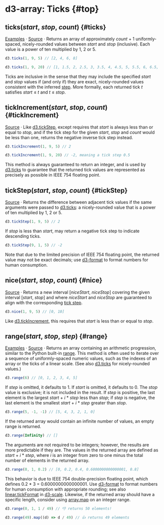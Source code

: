 # d3-array: Ticks {#top}

## ticks(*start*, *stop*, *count*) {#ticks}

[Examples](https://observablehq.com/@d3/d3-ticks) · [Source](https://github.com/d3/d3-array/blob/main/src/ticks.js) · Returns an array of approximately *count* + 1 uniformly-spaced, nicely-rounded values between *start* and *stop* (inclusive). Each value is a power of ten multiplied by 1, 2 or 5.

```js
d3.ticks(1, 9, 5) // [2, 4, 6, 8]
```
```js
d3.ticks(1, 9, 20) // [1, 1.5, 2, 2.5, 3, 3.5, 4, 4.5, 5, 5.5, 6, 6.5, 7, 7.5, 8, 8.5, 9]
```

Ticks are inclusive in the sense that they may include the specified *start* and *stop* values if (and only if) they are exact, nicely-rounded values consistent with the inferred [step](#tickStep). More formally, each returned tick *t* satisfies *start* ≤ *t* and *t* ≤ *stop*.

## tickIncrement(*start*, *stop*, *count*) {#tickIncrement}

[Source](https://github.com/d3/d3-array/blob/main/src/ticks.js) · Like [d3.tickStep](#tickStep), except requires that *start* is always less than or equal to *stop*, and if the tick step for the given *start*, *stop* and *count* would be less than one, returns the negative inverse tick step instead.

```js
d3.tickIncrement(1, 9, 5) // 2
```
```js
d3.tickIncrement(1, 9, 20) // -2, meaning a tick step 0.5
```

This method is always guaranteed to return an integer, and is used by [d3.ticks](#ticks) to guarantee that the returned tick values are represented as precisely as possible in IEEE 754 floating point.

## tickStep(*start*, *stop*, *count*) {#tickStep}

[Source](https://github.com/d3/d3-array/blob/main/src/ticks.js) · Returns the difference between adjacent tick values if the same arguments were passed to [d3.ticks](#ticks): a nicely-rounded value that is a power of ten multiplied by 1, 2 or 5.

```js
d3.tickStep(1, 9, 5) // 2
```

If *stop* is less than *start*, may return a negative tick step to indicate descending ticks.

```js
d3.tickStep(9, 1, 5) // -2
```

Note that due to the limited precision of IEEE 754 floating point, the returned value may not be exact decimals; use [d3-format](../d3-format.md) to format numbers for human consumption.

## nice(*start*, *stop*, *count*) {#nice}

[Source](https://github.com/d3/d3-array/blob/main/src/nice.js) · Returns a new interval [*niceStart*, *niceStop*] covering the given interval [*start*, *stop*] and where *niceStart* and *niceStop* are guaranteed to align with the corresponding [tick step](#tickStep).

```js
d3.nice(1, 9, 5) // [0, 10]
```

Like [d3.tickIncrement](#tickIncrement), this requires that *start* is less than or equal to *stop*.

## range(*start*, *stop*, *step*) {#range}

[Examples](https://observablehq.com/@d3/d3-range) · [Source](https://github.com/d3/d3-array/blob/main/src/range.js) · Returns an array containing an arithmetic progression, similar to the Python built-in [range](http://docs.python.org/library/functions.html#range). This method is often used to iterate over a sequence of uniformly-spaced numeric values, such as the indexes of an array or the ticks of a linear scale. (See also [d3.ticks](#ticks) for nicely-rounded values.)

```js
d3.range(6) // [0, 1, 2, 3, 4, 5]
```

If *step* is omitted, it defaults to 1. If *start* is omitted, it defaults to 0. The *stop* value is exclusive; it is not included in the result. If *step* is positive, the last element is the largest *start* + *i* \* *step* less than *stop*; if *step* is negative, the last element is the smallest *start* + *i* \* *step* greater than *stop*.

```js
d3.range(5, -1, -1) // [5, 4, 3, 2, 1, 0]
```

If the returned array would contain an infinite number of values, an empty range is returned.

```js
d3.range(Infinity) // []
```

The arguments are not required to be integers; however, the results are more predictable if they are. The values in the returned array are defined as *start* + *i* \* *step*, where *i* is an integer from zero to one minus the total number of elements in the returned array.

```js
d3.range(0, 1, 0.2) // [0, 0.2, 0.4, 0.6000000000000001, 0.8]
```

This behavior is due to IEEE 754 double-precision floating point, which defines 0.2 * 3 = 0.6000000000000001. Use [d3-format](https://github.com/d3/d3-format) to format numbers for human consumption with appropriate rounding; see also [linear.tickFormat](https://github.com/d3/d3-scale/blob/main/README.md#linear_tickFormat) in [d3-scale](https://github.com/d3/d3-scale). Likewise, if the returned array should have a specific length, consider using [array.map](https://developer.mozilla.org/docs/Web/JavaScript/Reference/Global_Objects/Array/map) on an integer range.

```js
d3.range(0, 1, 1 / 49) // 👎 returns 50 elements!
```
```js
d3.range(49).map((d) => d / 49) // 👍 returns 49 elements
```
